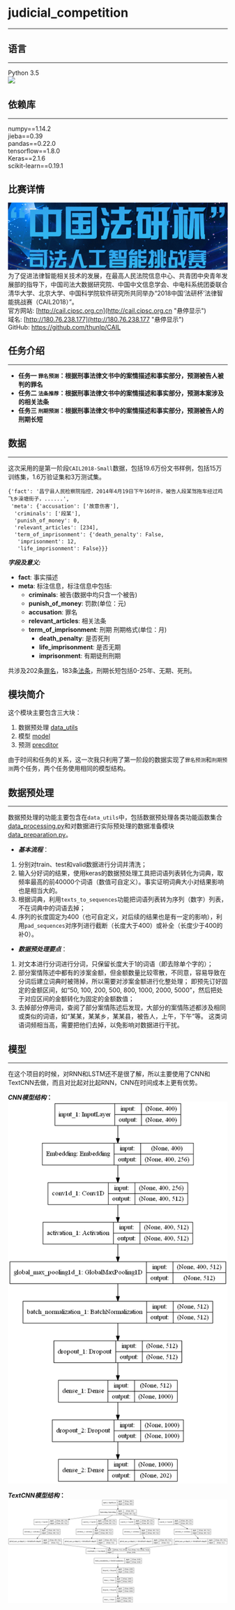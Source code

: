 # **judicial_competition**
------------------------------

## **语言**
-----------
Python 3.5<br>
[![](https://img.shields.io/badge/Python-3.5-blue.svg)](https://www.python.org/)<br>


## **依赖库**
----------
numpy==1.14.2<br>
jieba==0.39<br>
pandas==0.22.0<br>
tensorflow==1.8.0<br>
Keras==2.1.6<br>
scikit-learn==0.19.1<br>

## **比赛详情**
![比赛介绍](/pics/competition.png)<br>
为了促进法律智能相关技术的发展，在最高人民法院信息中心、共青团中央青年发展部的指导下，中国司法大数据研究院、中国中文信息学会、中电科系统团委联合清华大学、北京大学、中国科学院软件研究所共同举办“2018中国‘法研杯’法律智能挑战赛（CAIL2018）”。<br>
官方网站:  [http://cail.cipsc.org.cn](http://cail.cipsc.org.cn "悬停显示")<br>
域名:     [http://180.76.238.177](http://180.76.238.177 "悬停显示")<br>
GitHub:  [https://github.com/thunlp/CAIL ](https://github.com/thunlp/CAIL "悬停显示")

## **任务介绍**
--------------------
* __任务一 `罪名预测`：根据刑事法律文书中的案情描述和事实部分，预测被告人被判的罪名__<br>
* __任务二 `法条推荐`：根据刑事法律文书中的案情描述和事实部分，预测本案涉及的相关法条__<br>
* __任务三 `刑期预测`：根据刑事法律文书中的案情描述和事实部分，预测被告人的刑期长短__<br>

## **数据**
--------------------
这次采用的是第一阶段`CAIL2018-Small`数据，包括19.6万份文书样例，包括15万训练集，1.6万验证集和3万测试集。<br>
```
{'fact': '昌宁县人民检察院指控，2014年4月19日下午16时许，被告人段某驾拖车经过鸡飞乡澡塘街子，......',
 'meta': {'accusation': ['故意伤害'],
  'criminals': ['段某'],
  'punish_of_money': 0,
  'relevant_articles': [234],
  'term_of_imprisonment': {'death_penalty': False,
   'imprisonment': 12,
   'life_imprisonment': False}}}
```
__*字段及意义:*__
* **fact**: 事实描述
* **meta**: 标注信息，标注信息中包括:
	* **criminals**: 被告(数据中均只含一个被告)
	* **punish\_of\_money**: 罚款(单位：元)
	* **accusation**: 罪名
	* **relevant\_articles**: 相关法条
	* **term\_of\_imprisonment**: 刑期
		刑期格式(单位：月)
		* **death\_penalty**: 是否死刑
		* **life\_imprisonment**: 是否无期
		* **imprisonment**: 有期徒刑刑期


共涉及202条[罪名](/good/accu.txt)，183条[法条](/good/law.txt)，刑期长短包括0-25年、无期、死刑。<br>

## **模块简介**
这个模块主要包含三大块：
1. 数据预处理 [data_utils](/data_utils)
2. 模型 [model](/model)
3. 预测 [precditor](/python_sample/predictor)

由于时间和任务的关系，这一次我只利用了第一阶段的数据实现了`罪名预测`和`刑期预测`两个任务，两个任务使用相同的模型结构。

## **数据预处理**
--------------------
数据预处理的功能主要包含在`data_utils`中，包括数据预处理各类功能函数集合[data_processing.py](/data_utils/data_processing.py)和对数据进行实际预处理的数据准备模块[data_preparation.py](/data_utils/data_preparation.py)。<br>

* __*基本流程*__：
1. 分别对train、test和valid数据进行分词并清洗；
2. 输入分好词的结果，使用keras的数据预处理工具把词语列表转化为词典，取频率最高的前40000个词语（数值可自定义）。事实证明词典大小对结果影响也是相当大的。
3. 根据词典，利用`texts_to_sequences`功能把词语列表转为序列（数字）列表，不在词典中的词语去掉；
4. 序列的长度固定为400（也可自定义，对后续的结果也是有一定的影响），利用`pad_sequences`对序列进行截断（长度大于400）或补全（长度少于400的补0）。

* __*数据预处理要点*__：
1. 对文本进行分词进行分词，只保留长度大于1的词语（即去除单个字的）；
2. 部分案情陈述中都有的涉案金额，但金额数量比较零散，不同意，容易导致在分词后建立词典时被筛掉，所以需要对涉案金额进行化整处理；
即预先订好固定的金额区间，如“50, 100, 200, 500, 800, 1000, 2000, 5000”，然后把处于对应区间的金额转化为固定的金额数值；
3. 去掉部分停用词，查阅了部分案情陈述后发现，大部分的案情陈述都涉及相同或类似的词语，如“某某，某某乡，某某县，被告人，上午，下午”等。
这类词语词频相当高，需要把他们去掉，以免影响对数据进行干扰。


## **模型**
--------------------
在这个项目的时候，对RNN和LSTM还不是很了解，所以主要使用了CNN和TextCNN去做，而且对比起对比起RNN，CNN在时间成本上更有优势。<br>

__*CNN模型结构*：__<br>
![](/pics/cnn_filter3.png)

__*TextCNN模型结构*：__<br>
![](/pics/textcnn_filter345.png)




